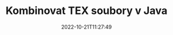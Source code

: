 ---
############################# Static ############################
layout: "auto-gen-merger"
date: 2022-10-21T11:27:49
draft: false
otherformats: vsdx vssm vssx vstm vstx vsx vtx xlam xls xlsb xlsm xlsx xlt xltm xltx xps

############################# Head ############################
head_title: "Kombinujte soubory TEX prostřednictvím rozhraní Java & J2SE Documents Merger API"
head_description: "Kombinujte více souborů TEX v Javě pomocí API pro slučování dokumentů se všemi daty, stylem a formátováním jako zdrojovými dokumenty."

############################# Header ############################
title: "Kombinovat TEX soubory v Java"
description: "Zkombinujte TEX s několika řádky kódu Java."
bg_image: "https://cms.admin.containerize.com/templates/aspose/App_Themes/V3/images/bg/header1.png"
bg_overlay: false
button:
    enable: true
    icon: "fas fa-arrow-down"
    label: "Stáhněte si zkušební verzi zdarma"
    link: "https://downloads.groupdocs.com/merger/java"

############################# SubMenu ############################
submenu:
    enable: true

    left:
        img_alt: "GroupDocs.Merger for Java"
        image: "https://cms.admin.containerize.com/templates/groupdocs/images/product-logos/90x90-noborder/groupdocs-merger-java.png"
        product: "GroupDocs.Merger"
        platform: "Java"

    middle:
        button:

            # button loop
            - link: "https://apireference.groupdocs.com/merger/java"
              text: "Reference API"

            # button loop
            - link: "https://github.com/groupdocs-merger"
              text: "Příklady kódu"

            # button loop
            - link: "https://products.groupdocs.app/merger/family"
              text: "Živá ukázka"

            # button loop
            - link: "https://purchase.groupdocs.com/pricing/merger/java"
              text: "Ceny"

    right:
        link_download: "https://downloads.groupdocs.com/merger"
        link_learn: "https://docs.groupdocs.com/merger/java"
        link_buy: "https://purchase.groupdocs.com"

############################# About ############################
about:
    enable: true
    title: "O GroupDocs.Merger for Java API"
    content: |
        [GroupDocs.Merger for Java](/cs/merger/java/) poskytuje pohodlné řešení pro kombinaci více PDF, Microsoft Office (Word, Excel, PowerPoint, OneNote), OpenDocument, HTML, obrázků a mnoho dalších dokumentů do jednoho souboru v aplikacích Java. GroupDocs.Merger vám ušetří spoustu námahy, protože můžete kombinovat TEX dokumenty – není třeba instalovat žádný software třetích stran, desktopové aplikace nebo pluginy. Nyní je zbytečné ztrácet čas a kombinovat soubory ručně! Posláním GroupDocs je poskytovat nejlepší kvalitu a zjednodušit pracovní postupy zpracování dokumentů.
        
        GroupDocs.Merger API je správnou volbou pro podniková řešení, která vyžadují funkce pro kombinování souborů. Tato rozhraní API jsou dobře podporována na všech hlavních operačních systémech a platformách včetně J2SE 7.0 (1.7), J2SE 8.0 (1.8), Java 10.

############################# Steps ############################
steps:
    enable: true
    title_left: "Zkombinovat více souborů TEX v Java"
    content_left: |
        [GroupDocs.Merger for Java](/cs/merger/java/) usnadňuje vývojářům Java kombinovat více souborů TEX pomocí několika jednoduchých kroků.
        
        * Vytvořte instanci **Merger** a předejte cestu ke zdrojovému dokumentu jako parametr konstruktoru.
        * Zavolejte **Join** třídy **Merger** a předejte druhou cestu ke zdrojovému dokumentu.
        * Chcete-li sloučený dokument uložit, zavolejte **Uložit** třídy **Merger**.

    title_right: "Požadavky na systém"
    content_right: |
        Rozhraní API GroupDocs.Merger for Java jsou podporována na všech hlavních platformách a operačních systémech. Před spuštěním níže uvedeného kódu se prosím ujistěte, že máte na svém systému nainstalovány následující předpoklady.

        * Operační systémy: Microsoft Windows, Linux, MacOS
        * Vývojová prostředí: NetBeans, IntelliJ IDEA, Eclipse
        * Rámce: J2SE 7.0 (1.7), J2SE 8.0 (1.8), Java 10
        * Stáhněte si nejnovější verzi GroupDocs.Merger for Java z [Maven](https://repository.groupdocs.com/webapp/#/artifacts/browse/tree/General/repo/com/groupdocs/groupdocs-merger)
         
    code: |
     {{% merger/additional-styles %}}
     {{< merger/code-merger title="Jak zkombinovat soubory TEX pomocí ukázkového kódu Java">}}

        ```java    
        // Zkombinujte soubory TEX pomocí GroupDocs.Merger for Java API
        // Okamžité sloučení se vstupním dokumentem TEX
        Merger merger = new Merger("input_1.tex");

        // Zavolejte metodu spojení instance třídy Merger a předejte druhou cestu ke zdrojovému dokumentu
        merger.join("input_2.tex");
    
        // Zavolejte metodu uložení instance třídy Merger pro uložení sloučeného dokumentu
        merger.save("merged-file.tex"); 
        ```
     {{< /merger/code-merger >}}

############################# Demos ############################
demos:
    enable: true
    title: "Živé ukázky – online aplikace pro kombinování dokumentů"
    content: |
       Na webu [GroupDocs.Merger Live Demos](https://products.groupdocs.app/merger/family) zkombinujte hned teď více než jeden soubor TEX.
       Živé demo má následující výhody.
        
############################# About Formats ############################
about_formats:
    enable: true

############################# More Formats ############################
more_formats:
    enable: true
    title: "Sloučení jiných formátů dokumentů"
    content: |
        API pro slučování dokumentů Java pro formáty souborů a obrázky. Zkombinujte některé z oblíbených formátů dokumentů, jak je uvedeno níže.

############################# Back to top ###############################
back_to_top:
    enable: true
---